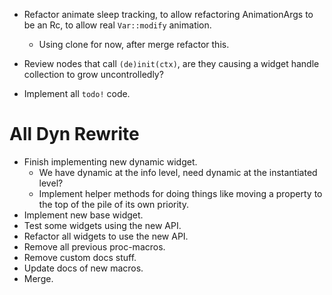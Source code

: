 * Refactor animate sleep tracking, to allow refactoring AnimationArgs to be an Rc, to allow real `Var::modify` animation.
    - Using clone for now, after merge refactor this.

* Review nodes that call `(de)init(ctx)`, are they causing a widget handle collection to grow uncontrolledly?

* Implement all `todo!` code.

# All Dyn Rewrite

* Finish implementing new dynamic widget.
    - We have dynamic at the info level, need dynamic at the instantiated level?
    - Implement helper methods for doing things like moving a property to the top of the pile of its own priority.
* Implement new base widget.
* Test some widgets using the new API.
* Refactor all widgets to use the new API.
* Remove all previous proc-macros.
* Remove custom docs stuff.
* Update docs of new macros.
* Merge.